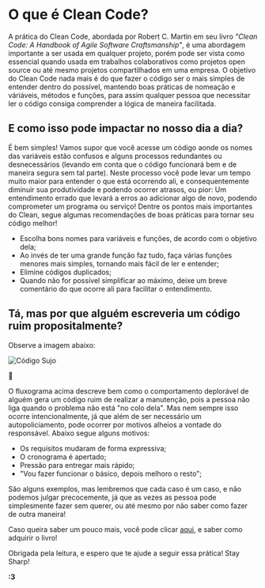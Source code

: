 # **O que é Clean Code?**

A prática do Clean Code, abordada por Robert C. Martin em seu livro *"Clean Code: A Handbook of Agile Software Craftsmanship"*, é uma abordagem importante a ser usada em qualquer projeto, porém pode ser vista como essencial quando usada em trabalhos colaborativos como projetos open source ou até mesmo projetos compartilhados em uma empresa. O objetivo do Clean Code nada mais é do que fazer o código ser o mais simples de entender dentro do possível, mantendo boas práticas de nomeação e váriáveis, métodos e funções, para assim qualquer pessoa que necessitar ler o código consiga comprender a lógica de maneira facilitada.

## E como isso pode impactar no nosso dia a dia? 

É bem simples! Vamos supor que você acesse um código aonde os nomes das variáveis estão confusos e alguns processos redundantes ou desnecessários (levando em conta que o código funcionará bem e de maneira segura sem tal parte). Neste processo você pode levar um tempo muito maior para entender o que está ocorrendo ali, e consequentemente diminuir sua produtividade e podendo ocorrer atrasos, ou pior: Um entendimento errado que levará a erros ao adicionar algo de novo, podendo comprometer um programa ou serviço! Dentre os pontos mais importantes do Clean, segue algumas recomendações de boas práticas para tornar seu código melhor!

* Escolha bons nomes para variáveis e funções, de acordo com o objetivo dela;
* Ao invés de ter uma grande função faz tudo, faça várias funções menores mais simples, tornando mais fácil de ler e entender;
* Elimine códigos duplicados;
* Quando não for possível simplificar ao máximo, deixe um breve comentário do que ocorre ali para facilitar o entendimento.


## Tá, mas por que alguém escreveria um código ruim propositalmente?

Observe a imagem abaixo:

![Código Sujo](https://programadorviking.com.br/wp-content/webp-express/webp-images/uploads/2021/08/programador-que-nao-usa-o-codigo-limpo.jpeg.webp)

:facepalm:
<!-- Palhaçada total-->

O fluxograma acima descreve bem como o comportamento deplorável de alguém gera um código ruim de realizar a manutenção, pois a pessoa não liga quando o problema não está "no colo dela". Mas nem sempre isso ocorre intencionalmente, já que além de ser necessário um autopoliciamento, pode ocorrer por motivos alheios a vontade do responsável. Abaixo segue alguns motivos:

* Os requisitos mudaram de forma expressiva;
* O cronograma é apertado;
* Pressão para entregar mais rápido;
* "Vou fazer funcionar o básico, depois melhoro o resto";

São alguns exemplos, mas lembremos que cada caso é um caso, e não podemos julgar precocemente, já que as vezes as pessoa pode simplesmente fazer sem querer, ou até mesmo por não saber como fazer de outra maneira!

Caso queira saber um pouco mais, você pode clicar [aqui](https://programadorviking.com.br/codigo-limpo-o-que-e-porque-todo-programador-deve-utilizar/), e saber como adquirir o livro!

Obrigada pela leitura, e espero que te ajude a seguir essa prática! Stay Sharp!

**:3**